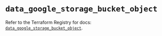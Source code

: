 # `data_google_storage_bucket_object`

Refer to the Terraform Registry for docs: [`data_google_storage_bucket_object`](https://registry.terraform.io/providers/hashicorp/google-beta/6.11.2/docs/data-sources/google_storage_bucket_object).

